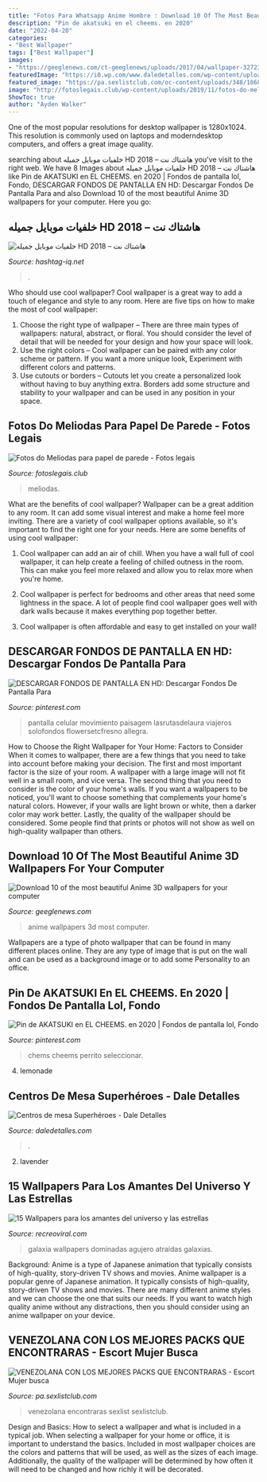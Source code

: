 ```yaml
---
title: "Fotos Para Whatsapp Anime Hombre : Download 10 Of The Most Beautiful Anime 3d Wallpapers For Your Computer"
description: "Pin de akatsuki en el cheems. en 2020"
date: "2022-04-20"
categories:
- "Best Wallpaper"
tags: ["Best Wallpaper"]
images:
- "https://geeglenews.com/ct-geeglenews/uploads/2017/04/wallpaper-327237.jpg"
featuredImage: "https://i0.wp.com/www.daledetalles.com/wp-content/uploads/2016/03/superheroes18.jpg"
featured_image: "https://pa.sexlistclub.com/oc-content/uploads/348/106810.jpg"
image: "http://fotoslegais.club/wp-content/uploads/2019/11/fotos-do-meliodas-4.jpg"
ShowToc: true
author: "Ayden Walker"
---
```



One of the most popular resolutions for desktop wallpaper is 1280x1024. This resolution is commonly used on laptops and moderndesktop computers, and offers a great image quality.

	

		
searching about خلفيات موبايل جميله HD 2018 – هاشتاك نت you've visit to the right web. We have 8 Images about خلفيات موبايل جميله HD 2018 – هاشتاك نت like Pin de AKATSUKI en EL CHEEMS. en 2020 | Fondos de pantalla lol, Fondo, DESCARGAR FONDOS DE PANTALLA EN HD: Descargar Fondos De Pantalla Para and also Download 10 of the most beautiful Anime 3D wallpapers for your computer. Here you go:
		
    
## خلفيات موبايل جميله HD 2018 – هاشتاك نت

<img loading=lazy src="https://hashtag-iq.net/wp-content/uploads/2018/12/5556.jpg" onerror="this.onerror=null;this.src='https://tse3.mm.bing.net/th?id=OIP.E485ReRtqB27KNNoFBcHWwHaNK&amp;pid=15.1';" alt="خلفيات موبايل جميله HD 2018 – هاشتاك نت">

_Source: hashtag-iq.net_

>. 

	

Who should use cool wallpaper?
Cool wallpaper is a great way to add a touch of elegance and style to any room. Here are five tips on how to make the most of cool wallpaper: 
1) Choose the right type of wallpaper – There are three main types of wallpapers: natural, abstract, or floral. You should consider the level of detail that will be needed for your design and how your space will look. 
2) Use the right colors – Cool wallpaper can be paired with any color scheme or pattern. If you want a more unique look, Experiment with different colors and patterns. 
3) Use cutouts or borders – Cutouts let you create a personalized look without having to buy anything extra. Borders add some structure and stability to your wallpaper and can be used in any position in your space.

    
## Fotos Do Meliodas Para Papel De Parede - Fotos Legais

<img loading=lazy src="http://fotoslegais.club/wp-content/uploads/2019/11/fotos-do-meliodas-4.jpg" onerror="this.onerror=null;this.src='https://tse3.mm.bing.net/th?id=OIP.KQo5eYoj_XeumFmrgzAWSQHaNJ&amp;pid=15.1';" alt="Fotos do Meliodas para papel de parede - Fotos legais">

_Source: fotoslegais.club_

>meliodas. 

	

What are the benefits of cool wallpaper?
Wallpaper can be a great addition to any room. It can add some visual interest and make a home feel more inviting. There are a variety of cool wallpaper options available, so it's important to find the right one for your needs. Here are some benefits of using cool wallpaper: 
1. Cool wallpaper can add an air of chill. When you have a wall full of cool wallpaper, it can help create a feeling of chilled outness in the room. This can make you feel more relaxed and allow you to relax more when you're home. 

2. Cool wallpaper is perfect for bedrooms and other areas that need some lightness in the space. A lot of people find cool wallpaper goes well with dark walls because it makes everything pop together better. 

3. Cool wallpaper is often affordable and easy to get installed on your wall!

    
## DESCARGAR FONDOS DE PANTALLA EN HD: Descargar Fondos De Pantalla Para

<img loading=lazy src="https://i.pinimg.com/736x/01/ab/ab/01abab8b7e8e10028dbe8ce888eb201a--cities-paris.jpg" onerror="this.onerror=null;this.src='https://tse4.mm.bing.net/th?id=OIP.4WomfGp_RWQSEclCdKm4DgAAAA&amp;pid=15.1';" alt="DESCARGAR FONDOS DE PANTALLA EN HD: Descargar Fondos De Pantalla Para">

_Source: pinterest.com_

>pantalla celular movimiento paisagem lasrutasdelaura viajeros solofondos flowersetcfresno allegra. 

	

How to Choose the Right Wallpaper for Your Home: Factors to Consider
When it comes to wallpaper, there are a few things that you need to take into account before making your decision. The first and most important factor is the size of your room. A wallpaper with a large image will not fit well in a small room, and vice versa. 
The second thing that you need to consider is the color of your home's walls. If you want a wallpapers to be noticed, you'll want to choose something that complements your home's natural colors. However, if your walls are light brown or white, then a darker color may work better. 
Lastly, the quality of the wallpaper should be considered. Some people find that prints or photos will not show as well on high-quality wallpaper than others.

    
## Download 10 Of The Most Beautiful Anime 3D Wallpapers For Your Computer

<img loading=lazy src="https://geeglenews.com/ct-geeglenews/uploads/2017/04/wallpaper-327237.jpg" onerror="this.onerror=null;this.src='https://tse1.mm.bing.net/th?id=OIP.74HVvxs9oqoDfSyY8T2UnQHaEK&amp;pid=15.1';" alt="Download 10 of the most beautiful Anime 3D wallpapers for your computer">

_Source: geeglenews.com_

>anime wallpapers 3d most computer. 

	



Wallpapers are a type of photo wallpaper that can be found in many different places online. They are any type of image that is put on the wall and can be used as a background image or to add some Personality to an office.

    
## Pin De AKATSUKI En EL CHEEMS. En 2020 | Fondos De Pantalla Lol, Fondo

<img loading=lazy src="https://i.pinimg.com/736x/1d/45/08/1d4508ffd9b9fe49fa8c307ce383396d.jpg" onerror="this.onerror=null;this.src='https://tse1.mm.bing.net/th?id=OIP.X6N8fpczx9TtQMAbLw5PxwHaN9&amp;pid=15.1';" alt="Pin de AKATSUKI en EL CHEEMS. en 2020 | Fondos de pantalla lol, Fondo">

_Source: pinterest.com_

>chems cheems perrito seleccionar. 

	

4. lemonade 

    
## Centros De Mesa Superhéroes - Dale Detalles

<img loading=lazy src="https://i0.wp.com/www.daledetalles.com/wp-content/uploads/2016/03/superheroes18.jpg" onerror="this.onerror=null;this.src='https://tse4.mm.bing.net/th?id=OIP.jPEVsP8KjYS71tkhCp4hsAHaJ4&amp;pid=15.1';" alt="Centros de mesa Superhéroes - Dale Detalles">

_Source: daledetalles.com_

>. 

	

2. lavender 

    
## 15 Wallpapers Para Los Amantes Del Universo Y Las Estrellas

<img loading=lazy src="https://www.recreoviral.com/wp-content/uploads/2019/07/galaxia-receoviral.com-15-394x700.jpg" onerror="this.onerror=null;this.src='https://tse3.mm.bing.net/th?id=OIP.2oohSNzQKiVCeB-Y-NGpagAAAA&amp;pid=15.1';" alt="15 Wallpapers para los amantes del universo y las estrellas">

_Source: recreoviral.com_

>galaxia wallpapers dominadas agujero atraídas galaxias. 

	

Background: Anime is a type of Japanese animation that typically consists of high-quality, story-driven TV shows and movies.
Anime wallpaper is a popular genre of Japanese animation. It typically consists of high-quality, story-driven TV shows and movies. There are many different anime styles and we can choose the one that suits our needs. If you want to watch high quality anime without any distractions, then you should consider using an anime wallpaper on your device.

    
## VENEZOLANA CON LOS MEJORES PACKS QUE ENCONTRARAS - Escort Mujer Busca

<img loading=lazy src="https://pa.sexlistclub.com/oc-content/uploads/348/106810.jpg" onerror="this.onerror=null;this.src='https://tse2.mm.bing.net/th?id=OIP.-KnJ0c14ag4fsoC9F3JHLwHaFj&amp;pid=15.1';" alt="VENEZOLANA CON LOS MEJORES PACKS QUE ENCONTRARAS - Escort Mujer busca">

_Source: pa.sexlistclub.com_

>venezolana encontraras sexlist sexlistclub. 

	

Design and Basics: How to select a wallpaper and what is included in a typical job.
When selecting a wallpaper for your home or office, it is important to understand the basics. Included in most wallpaper choices are the colors and patterns that will be used, as well as the sizes of each image. Additionally, the quality of the wallpaper will be determined by how often it will need to be changed and how richly it will be decorated.

